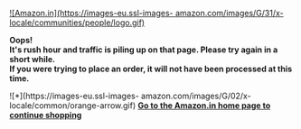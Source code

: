 [ ![Amazon.in](https://images-eu.ssl-images-
amazon.com/images/G/31/x-locale/communities/people/logo.gif)](https://www.amazon.in/ref=cs_503_logo/)

**Oops!**  
**It's rush hour and traffic is piling up on that page. Please try again in a
short while.  
If you were trying to place an order, it will not have been processed at this
time.**

![*](https://images-eu.ssl-images-
amazon.com/images/G/02/x-locale/common/orange-arrow.gif) **[Go to the
Amazon.in home page to continue
shopping](https://www.amazon.in/ref=cs_503_link/)**

